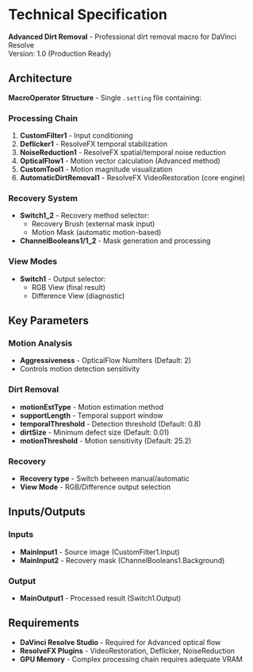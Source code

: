 # Technical Specification

**Advanced Dirt Removal** - Professional dirt removal macro for DaVinci Resolve  
Version: 1.0 (Production Ready)

## Architecture

**MacroOperator Structure** - Single `.setting` file containing:

### Processing Chain
1. **CustomFilter1** - Input conditioning
2. **Deflicker1** - ResolveFX temporal stabilization 
3. **NoiseReduction1** - ResolveFX spatial/temporal noise reduction
4. **OpticalFlow1** - Motion vector calculation (Advanced method)
5. **CustomTool1** - Motion magnitude visualization
6. **AutomaticDirtRemoval1** - ResolveFX VideoRestoration (core engine)

### Recovery System
- **Switch1_2** - Recovery method selector:
  - Recovery Brush (external mask input)
  - Motion Mask (automatic motion-based)
- **ChannelBooleans1/1_2** - Mask generation and processing

### View Modes
- **Switch1** - Output selector:
  - RGB View (final result)
  - Difference View (diagnostic)

## Key Parameters

### Motion Analysis
- **Aggressiveness** - OpticalFlow NumIters (Default: 2)
- Controls motion detection sensitivity

### Dirt Removal
- **motionEstType** - Motion estimation method
- **supportLength** - Temporal support window
- **temporalThreshold** - Detection threshold (Default: 0.8)
- **dirtSize** - Minimum defect size (Default: 0.01)
- **motionThreshold** - Motion sensitivity (Default: 25.2)

### Recovery
- **Recovery type** - Switch between manual/automatic
- **View Mode** - RGB/Difference output selection

## Inputs/Outputs

### Inputs
- **MainInput1** - Source image (CustomFilter1.Input)
- **MainInput2** - Recovery mask (ChannelBooleans1.Background)

### Output  
- **MainOutput1** - Processed result (Switch1.Output)

## Requirements

- **DaVinci Resolve Studio** - Required for Advanced optical flow
- **ResolveFX Plugins** - VideoRestoration, Deflicker, NoiseReduction
- **GPU Memory** - Complex processing chain requires adequate VRAM